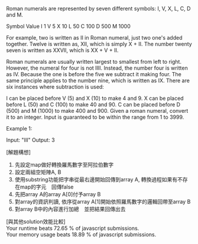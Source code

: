 Roman numerals are represented by seven different symbols: I, V, X, L, C, D and M.

Symbol       Value
I             1
V             5
X             10
L             50
C             100
D             500
M             1000

For example, two is written as II in Roman numeral, just two one's added together. Twelve is written as, XII, which is simply X + II. The number twenty seven is written as XXVII, which is XX + V + II.

Roman numerals are usually written largest to smallest from left to right. However, the numeral for four is not IIII. Instead, the number four is written as IV. Because the one is before the five we subtract it making four. The same principle applies to the number nine, which is written as IX. There are six instances where subtraction is used:

I can be placed before V (5) and X (10) to make 4 and 9. 
X can be placed before L (50) and C (100) to make 40 and 90. 
C can be placed before D (500) and M (1000) to make 400 and 900.
Given a roman numeral, convert it to an integer. Input is guaranteed to be within the range from 1 to 3999.

Example 1:

Input: "III"
Output: 3

[解題構想]

1. 先設定map做好轉換羅馬數字至阿拉伯數字
2. 設定兩組空矩陣A, B
3. 使用substring功能把字串從最右邊開始回傳到array A, 轉換過程如果有不存在map的字元　回傳false
4. 先把array A的array A[0]付予array B
5. 對array的資訊判讀, 依序從array A[1]開始依照羅馬數字的邏輯回帶至array B
6. 對array B中的內容進行加總　並把結果回傳出去

[與其他solution效能比較] <br>
Your runtime beats 72.65 % of javascript submissions.<br>
Your memory usage beats 18.89 % of javascript submissions.
